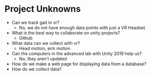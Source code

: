 # Project Unknowns
* Can we track gait in vr?
  * No, we do not have enough data points with just a VR Headset
* What is the best way to collaborate on unity projects?
  * Github
* What data can we collect with vr?
  * Head motion, arm motion
* Can the computers in the advanced lab with Unity 2019 help us?
  * No, they aren't updated
* How do we make a web page for displaying data from a database?
* How do we collect data?
